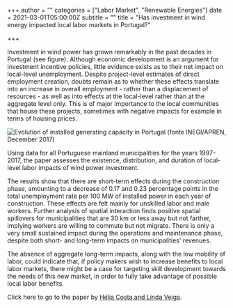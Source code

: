 +++
author = ""
categories = ["Labor Market", "Renewable Energies"]
date = 2021-03-01T05:00:00Z
subtitle = ""
title = "Has investment in wind energy impacted local labor markets in Portugal?"

+++

Investment in wind power has grown remarkably in the past decades in Portugal (see figure). Although economic development is an argument for investment incentive policies, little evidence exists as to their net impact on local-level unemployment. Despite project-level estimates of direct employment creation, doubts remain as to whether these effects translate into an increase in overall employment - rather than a displacement of resources - as well as into effects at the local-level rather than at the aggregate level only. This is of major importance to the local communities that house these projects, sometimes with negative impacts for example in terms of housing prices.

![](https://ucarecdn.com/b649c772-3ad2-469b-8e66-a727a8dffec7/ "Evolution of installed generating capacity in Portugal (fonte INEGI/APREN, December 2017)")

Using data for all Portuguese mainland municipalities for the years 1997–2017, the paper assesses the existence, distribution, and duration of local-level labor impacts of wind power investment.

The results show that there are short-term effects during the construction phase, amounting to a decrease of 0.17 and 0.23 percentage points in the total unemployment rate per 100 MW of installed power in each year of construction. These effects are felt mainly for unskilled labor and male workers. Further analysis of spatial interaction finds positive spatial spillovers for municipalities that are 30 km or less away but not farther, implying workers are willing to commute but not migrate. There is only a very small sustained impact during the operations and maintenance phase, despite both short- and long-term impacts on municipalities' revenues.

The absence of aggregate long-term impacts, along with the low mobility of labor, could indicate that, if policy makers wish to increase benefits to local labor markets, there might be a case for targeting skill development towards the needs of this new market, in order to fully take advantage of possible local labor benefits.

Click here to go to the paper by [Hélia Costa and Linda Veiga](https://www.sciencedirect.com/science/article/pii/S0140988320303959).
